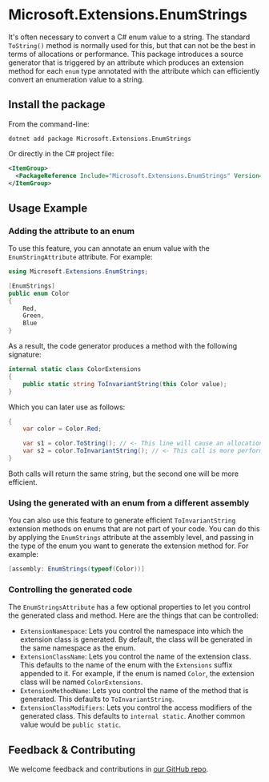 # Microsoft.Extensions.EnumStrings

It's often necessary to convert a C# enum value to a string. The standard `ToString()` method is normally used for this, but that can not be the best in terms of allocations or performance. This package introduces a source generator that is triggered by an attribute which produces an extension method for each `enum` type annotated with the attribute which can efficiently convert an enumeration value to a string.

## Install the package

From the command-line:

```dotnetcli
dotnet add package Microsoft.Extensions.EnumStrings
```

Or directly in the C# project file:

```xml
<ItemGroup>
  <PackageReference Include="Microsoft.Extensions.EnumStrings" Version="[CURRENTVERSION]" />
</ItemGroup>
```

## Usage Example

### Adding the attribute to an enum

To use this feature, you can annotate an enum value with the `EnumStringAttribute` attribute. For example:

```csharp
using Microsoft.Extensions.EnumStrings;

[EnumStrings]
public enum Color
{
    Red,
    Green,
    Blue
}
```

As a result, the code generator produces a method with the following signature:

```csharp
internal static class ColorExtensions
{
    public static string ToInvariantString(this Color value);
}
```

Which you can later use as follows:

```csharp
{
    var color = Color.Red;

    var s1 = color.ToString(); // <- This line will cause an allocation and won't cache the result.
    var s2 = color.ToInvariantString(); // <- This call is more performant and won't cause a new allocation.
}
```

Both calls will return the same string, but the second one will be more efficient.

### Using the generated with an enum from a different assembly

You can also use this feature to generate efficient `ToInvariantString` extension methods on enums that are not part of your code. You can do this by applying the `EnumStrings` attribute at the assembly level, and passing in the type of the enum you want to generate the extension method for. For example:

```csharp
[assembly: EnumStrings(typeof(Color))]
```

### Controlling the generated code

The `EnumStringsAttribute` has a few optional properties to let you control the generated class and method. Here are the things that can be controlled:

- `ExtensionNamespace`: Lets you control the namespace into which the extension class is generated. By default, the class will be generated in the same namespace as the enum.
- `ExtensionClassName`: Lets you control the name of the extension class. This defaults to the name of the enum with the `Extensions` suffix appended to it. For example, if the enum is named `Color`, the extension class will be named `ColorExtensions`.
- `ExtensionMethodName`: Lets you control the name of the method that is generated. This defaults to `ToInvariantString`.
- `ExtensionClassModifiers`: Lets you control the access modifiers of the generated class. This defaults to `internal static`. Another common value would be `public static`.

## Feedback & Contributing

We welcome feedback and contributions in [our GitHub repo](https://github.com/dotnet/extensions).
